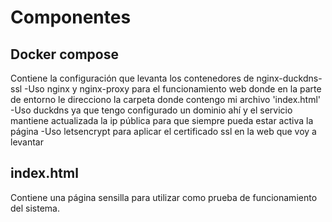 # Componentes
## Docker compose
Contiene la configuración que levanta los contenedores de nginx-duckdns-ssl
-Uso nginx y nginx-proxy para el funcionamiento web donde en la parte de entorno le direcciono la carpeta donde contengo mi archivo 'index.html'
-Uso duckdns ya que tengo configurado un dominio ahí y el servicio mantiene actualizada la ip pública para que siempre pueda estar activa la página
-Uso letsencrypt para aplicar el certificado ssl en la web que voy a levantar

## index.html
Contiene una página sensilla para utilizar como prueba de funcionamiento del sistema. 
